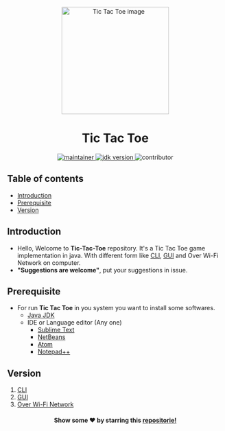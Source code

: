 <p align="center">
	<img width=250px src="https://user-images.githubusercontent.com/55116730/107869078-47a18800-6eb0-11eb-8766-de64e4a238bc.png" alt="Tic Tac Toe image" title="Tic Tac Toe image form Wikipedia"/>
	<h1 align=center> Tic Tac Toe</h1>
</p>

<p align="center">
	<a href="https://github.com/urvesh254" title="profile">
	<img src="https://img.shields.io/badge/maintainer-urvesh254-blue" alt="maintainer">
	</a>
	<a href="https://www.oracle.com/in/java/technologies/javase-downloads.html" title="JDK Download">
		<img src="https://img.shields.io/badge/JDK-%3E%3D%20v8-blue" alt="jdk version">
	</a>
	<img src="https://img.shields.io/badge/contributor-welcome-brightgreen" alt="contributor">
</p>


## Table of contents
* [Introduction](#introduction)
* [Prerequisite](#prerequisite)
* [Version](#version)

## Introduction

- Hello, Welcome to **Tic-Tac-Toe** repository. It's a Tic Tac Toe  game implementation in java. With different form like [CLI](https://github.com/urvesh254/Tic-Tac-Toe/tree/main/CLI "CLI Version"), [GUI](https://github.com/urvesh254/Tic-Tac-Toe/tree/main/GUI "GUI Version") and Over Wi-Fi Network on computer.
- **"Suggestions are welcome"**, put your suggestions in issue.

## Prerequisite 
-   For run **Tic Tac Toe** in you system you want to install some softwares.
	 - [Java JDK ](https://www.oracle.com/in/java/technologies/javase-downloads.html "Java JDK") 	
	 - IDE or Language editor (Any one)
		 - [Sublime Text](https://www.sublimetext.com/ "Sublime Text") 
		 - [NetBeans](https://netbeans.org/ "NetBeans IDE")
		 - [Atom](https://atom.io/ "Atom")
		 - [Notepad++](https://notepad-plus-plus.org/downloads/ "Notepad++")

## Version 

1. [CLI](https://github.com/urvesh254/Tic-Tac-Toe/tree/main/CLI "CLI Version")
2. [GUI](https://github.com/urvesh254/Tic-Tac-Toe/tree/main/GUI "GUI Version")
3. [Over Wi-Fi Network]("https://github.com/urvesh254/Tic-Tac-Toe/tree/main/Over%20Wi-Fi%20Network" "Prototype is done.")


<p align="center">
<h4 align="center">Show some ❤️ by starring this <a href="#">repositorie!</a></h4>
</p>

